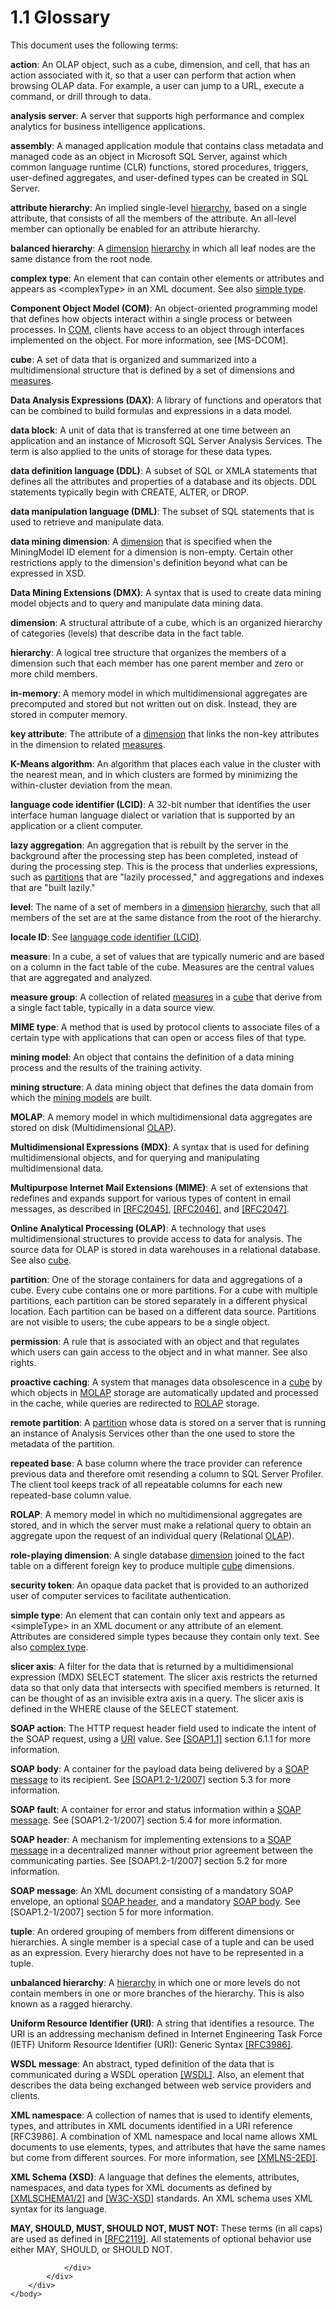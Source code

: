 <html dir="LTR" xmlns:mshelp="http://msdn.microsoft.com/mshelp" xmlns:ddue="http://ddue.schemas.microsoft.com/authoring/2003/5" xmlns:xlink="http://www.w3.org/1999/xlink" xmlns:tool="http://www.microsoft.com/tooltip">
    <head>
        <meta http-equiv="Content-Type" content="text/html; CHARSET=utf-8"></meta>
        <meta name="save" content="history"></meta>
        <title>1.1 Glossary</title>
        <xml>
            <mshelp:toctitle title="1.1 Glossary"></mshelp:toctitle>
            <mshelp:rltitle title="[MS-SSAS]: Glossary"></mshelp:rltitle>
            <mshelp:keyword index="A" term="8676f5ce-62d4-4244-a326-634bfed4aba4"></mshelp:keyword>
            <mshelp:attr name="DCSext.ContentType" value="open specification"></mshelp:attr>
            <mshelp:attr name="AssetID" value="8676f5ce-62d4-4244-a326-634bfed4aba4"></mshelp:attr>
            <mshelp:attr name="TopicType" value="kbRef"></mshelp:attr>
            <mshelp:attr name="DCSext.Title" value="[MS-SSAS]: Glossary" />
        </xml>
    </head>
    <body>
        <div id="header">
            <h1 class="heading">1.1 Glossary</h1>
        </div>
        <div id="mainSection">
            <div id="mainBody">
                <div id="allHistory" class="saveHistory"></div>
                <div id="sectionSection0" class="section" name="collapseableSection">
                    

<p>This document uses the following terms:</p>

<p><a id="gt_b178b6c0-7df9-4107-95ca-12c7f0b9900b" /><b>action</b>: An OLAP object,
such as a cube, dimension, and cell, that has an action associated with it, so
that a user can perform that action when browsing OLAP data. For example, a
user can jump to a URL, execute a command, or drill through to data.</a></p>

<p><a id="gt_3f8f73d9-c597-447c-b67e-47ec9930a916" /><b>analysis server</b>: A server
that supports high performance and complex analytics for business intelligence
applications.</a></p>

<p><a id="gt_7d79c711-c9ae-4cd0-929d-96b521f69b67" /><b>assembly</b>: A managed
application module that contains class metadata and managed code as an object
in Microsoft SQL Server, against which common language runtime (CLR) functions,
stored procedures, triggers, user-defined aggregates, and user-defined types
can be created in SQL Server.</a></p>

<p><a id="gt_8f75d668-e8c6-4f42-ba44-d90604d3b9dc" /><b>attribute hierarchy</b>: An
implied single-level </a><a href="8676f5ce-62d4-4244-a326-634bfed4aba4.md#gt_a07fc05d-cdb0-442c-984a-dd3589b9f682">hierarchy</a>,
based on a single attribute, that consists of all the members of the attribute.
An all-level member can optionally be enabled for an attribute hierarchy.</p>

<p><a id="gt_f0fd3cfd-0267-4764-aedd-b7bc4bb8d623" /><b>balanced hierarchy</b>: A </a><a href="8676f5ce-62d4-4244-a326-634bfed4aba4.md#gt_70d18eb1-eb3c-48f8-b0cd-7140f206406c">dimension</a> <a href="8676f5ce-62d4-4244-a326-634bfed4aba4.md#gt_a07fc05d-cdb0-442c-984a-dd3589b9f682">hierarchy</a> in which all leaf
nodes are the same distance from the root node.</p>

<p><a id="gt_ff9674b8-e5a4-4817-8b66-5cdf367f9fb2" /><b>complex type</b>: An element
that can contain other elements or attributes and appears as
&lt;complexType&gt; in an XML document. See also </a><a href="8676f5ce-62d4-4244-a326-634bfed4aba4.md#gt_c379fc5a-ed5c-4bce-b383-8d25539f225a">simple type</a>.</p>

<p><a id="gt_ef2ebebc-1760-407a-9ace-af48f9050e02" /><b>Component Object Model (COM)</b>:
An object-oriented programming model that defines how objects interact within a
single process or between processes. In </a><a href="8676f5ce-62d4-4244-a326-634bfed4aba4.md#gt_ef2ebebc-1760-407a-9ace-af48f9050e02">COM</a>, clients have access to
an object through interfaces implemented on the object. For more information,
see <mshelp:link keywords="4a893f3d-bd29-48cd-9f43-d9777a4415b0" tabindex="0">[MS-DCOM]</mshelp:link>.</p>

<p><a id="gt_a0c8d97b-322c-4117-8525-37e5f26751e7" /><b>cube</b>: A set of data that
is organized and summarized into a multidimensional structure that is defined
by a set of dimensions and </a><a href="8676f5ce-62d4-4244-a326-634bfed4aba4.md#gt_70548cb6-ef0e-4f2a-8e34-7293a9df8998">measures</a>.</p>

<p><a id="gt_cb85a97c-0727-442f-bbdc-72468e149fd6" /><b>Data Analysis Expressions
(DAX)</b>: A library of functions and operators that can be combined to build
formulas and expressions in a data model.</a></p>

<p><a id="gt_5730e966-96d3-404f-a42a-ba9b8380beb3" /><b>data block</b>: A unit of
data that is transferred at one time between an application and an instance of
Microsoft SQL Server Analysis Services. The term is also applied to the units
of storage for these data types.</a></p>

<p><a id="gt_e015fbff-3760-4e33-8898-dc55fbf815d5" /><b>data definition language
(DDL)</b>: A subset of SQL or XMLA statements that defines all the attributes
and properties of a database and its objects. DDL statements typically begin
with CREATE, ALTER, or DROP.</a></p>

<p><a id="gt_bba51b56-fe68-411a-b6ba-aa465a9d52ca" /><b>data manipulation language
(DML)</b>: The subset of SQL statements that is used to retrieve and manipulate
data.</a></p>

<p><a id="gt_7d1ccfbc-fa26-403f-a5f8-61ba4289d0d3" /><b>data mining dimension</b>: A </a><a href="8676f5ce-62d4-4244-a326-634bfed4aba4.md#gt_70d18eb1-eb3c-48f8-b0cd-7140f206406c">dimension</a> that is specified
when the MiningModel ID element for a dimension is non-empty. Certain other
restrictions apply to the dimension's definition beyond what can be expressed
in XSD.</p>

<p><a id="gt_6e58f064-237b-4acc-869e-316f41a43c17" /><b>Data Mining Extensions (DMX)</b>:
A syntax that is used to create data mining model objects and to query and
manipulate data mining data.</a></p>

<p><a id="gt_70d18eb1-eb3c-48f8-b0cd-7140f206406c" /><b>dimension</b>: A structural
attribute of a cube, which is an organized hierarchy of categories (levels)
that describe data in the fact table.</a></p>

<p><a id="gt_a07fc05d-cdb0-442c-984a-dd3589b9f682" /><b>hierarchy</b>: A logical tree
structure that organizes the members of a dimension such that each member has
one parent member and zero or more child members.</a></p>

<p><a id="gt_11f8e843-3672-4dc2-8c5a-8a97749cdb07" /><b>in-memory</b>: A memory model
in which multidimensional aggregates are precomputed and stored but not written
out on disk. Instead, they are stored in computer memory.</a></p>

<p><a id="gt_40cb61a4-ef50-4a76-8874-f0ae26fc04fe" /><b>key attribute</b>: The
attribute of a </a><a href="8676f5ce-62d4-4244-a326-634bfed4aba4.md#gt_70d18eb1-eb3c-48f8-b0cd-7140f206406c">dimension</a>
that links the non-key attributes in the dimension to related <a href="8676f5ce-62d4-4244-a326-634bfed4aba4.md#gt_70548cb6-ef0e-4f2a-8e34-7293a9df8998">measures</a>.</p>

<p><a id="gt_85dc423e-a733-4bf7-9c95-087ddfc09144" /><b>K-Means algorithm</b>: An
algorithm that places each value in the cluster with the nearest mean, and in
which clusters are formed by minimizing the within-cluster deviation from the
mean.</a></p>

<p><a id="gt_c7f99c66-592f-4053-b62a-878c189653b6" /><b>language code identifier
(LCID)</b>: A 32-bit number that identifies the user interface human language
dialect or variation that is supported by an application or a client computer.</a></p>

<p><a id="gt_ff3107b0-e5f2-4aa5-add6-eed4ec17aefa" /><b>lazy aggregation</b>: An
aggregation that is rebuilt by the server in the background after the
processing step has been completed, instead of during the processing step. This
is the process that underlies expressions, such as </a><a href="8676f5ce-62d4-4244-a326-634bfed4aba4.md#gt_2f24f458-7d39-47a2-93f7-de433ea85c75">partitions</a> that are
&quot;lazily processed,&quot; and aggregations and indexes that are &quot;built
lazily.&quot;</p>

<p><a id="gt_35243297-04e4-4bb0-be03-defaf24c4246" /><b>level</b>: The name of a set
of members in a </a><a href="8676f5ce-62d4-4244-a326-634bfed4aba4.md#gt_70d18eb1-eb3c-48f8-b0cd-7140f206406c">dimension</a>
<a href="8676f5ce-62d4-4244-a326-634bfed4aba4.md#gt_a07fc05d-cdb0-442c-984a-dd3589b9f682">hierarchy</a>, such that all
members of the set are at the same distance from the root of the hierarchy.</p>

<p><a id="gt_9f22927b-d93f-4eaa-8052-696dfd90d81f" /><b>locale ID</b>: See </a><a href="8676f5ce-62d4-4244-a326-634bfed4aba4.md#gt_c7f99c66-592f-4053-b62a-878c189653b6">language code identifier (LCID)</a>.</p>

<p><a id="gt_70548cb6-ef0e-4f2a-8e34-7293a9df8998" /><b>measure</b>: In a cube, a set
of values that are typically numeric and are based on a column in the fact
table of the cube. Measures are the central values that are aggregated and
analyzed.</a></p>

<p><a id="gt_1f51f60a-8a0f-4b0d-9e7e-80cbd596e164" /><b>measure group</b>: A
collection of related </a><a href="8676f5ce-62d4-4244-a326-634bfed4aba4.md#gt_70548cb6-ef0e-4f2a-8e34-7293a9df8998">measures</a>
in a <a href="8676f5ce-62d4-4244-a326-634bfed4aba4.md#gt_a0c8d97b-322c-4117-8525-37e5f26751e7">cube</a> that derive
from a single fact table, typically in a data source view.</p>

<p><a id="gt_8a06dbed-3a9b-42c0-a719-d769f2eb605b" /><b>MIME type</b>: A method that
is used by protocol clients to associate files of a certain type with
applications that can open or access files of that type.</a></p>

<p><a id="gt_4fbc48d0-67e2-4689-8c1e-8f7cfd8b1adf" /><b>mining model</b>: An object
that contains the definition of a data mining process and the results of the
training activity.</a></p>

<p><a id="gt_8f031c0c-7063-4dec-b984-9e5dabd9b4de" /><b>mining structure</b>: A data
mining object that defines the data domain from which the </a><a href="8676f5ce-62d4-4244-a326-634bfed4aba4.md#gt_4fbc48d0-67e2-4689-8c1e-8f7cfd8b1adf">mining models</a> are built.</p>

<p><a id="gt_bf3d2467-b06a-4b69-b4ee-1a58ea0b4f00" /><b>MOLAP</b>: A memory model in
which multidimensional data aggregates are stored on disk (Multidimensional </a><a href="8676f5ce-62d4-4244-a326-634bfed4aba4.md#gt_055c223a-52f1-4d41-b95b-d7c60eaa388f">OLAP</a>).</p>

<p><a id="gt_9b631ff5-dc89-45f0-a1c2-db6981e4804f" /><b>Multidimensional Expressions
(MDX)</b>: A syntax that is used for defining multidimensional objects, and for
querying and manipulating multidimensional data.</a></p>

<p><a id="gt_af6ba277-34c1-493d-8103-71d2af36ce30" /><b>Multipurpose Internet Mail
Extensions (MIME)</b>: A set of extensions that redefines and expands support
for various types of content in email messages, as described in </a><a href="https://go.microsoft.com/fwlink/?LinkId=90307">[RFC2045]</a>, <a href="https://go.microsoft.com/fwlink/?LinkId=90308">[RFC2046]</a>, and <a href="https://go.microsoft.com/fwlink/?LinkId=90309">[RFC2047]</a>.</p>

<p><a id="gt_055c223a-52f1-4d41-b95b-d7c60eaa388f" /><b>Online Analytical Processing
(OLAP)</b>: A technology that uses multidimensional structures to provide
access to data for analysis. The source data for OLAP is stored in data
warehouses in a relational database. See also </a><a href="8676f5ce-62d4-4244-a326-634bfed4aba4.md#gt_a0c8d97b-322c-4117-8525-37e5f26751e7">cube</a>.</p>

<p><a id="gt_2f24f458-7d39-47a2-93f7-de433ea85c75" /><b>partition</b>: One of the
storage containers for data and aggregations of a cube. Every cube contains one
or more partitions. For a cube with multiple partitions, each partition can be
stored separately in a different physical location. Each partition can be based
on a different data source. Partitions are not visible to users; the cube
appears to be a single object.</a></p>

<p><a id="gt_12f72ec4-f971-4a49-b1da-7b81b8e3e20b" /><b>permission</b>: A rule that
is associated with an object and that regulates which users can gain access to
the object and in what manner. See also rights.</a></p>

<p><a id="gt_36905de4-ea3b-4411-a245-d8d8f624827b" /><b>proactive caching</b>: A
system that manages data obsolescence in a </a><a href="8676f5ce-62d4-4244-a326-634bfed4aba4.md#gt_a0c8d97b-322c-4117-8525-37e5f26751e7">cube</a> by which objects in <a href="8676f5ce-62d4-4244-a326-634bfed4aba4.md#gt_bf3d2467-b06a-4b69-b4ee-1a58ea0b4f00">MOLAP</a> storage are
automatically updated and processed in the cache, while queries are redirected
to <a href="8676f5ce-62d4-4244-a326-634bfed4aba4.md#gt_894af3cd-6b9c-45a5-b8dc-4d3893c5a837">ROLAP</a> storage.</p>

<p><a id="gt_64bb0bdc-c0c8-4a53-a31b-24f634a090f7" /><b>remote partition</b>: A </a><a href="8676f5ce-62d4-4244-a326-634bfed4aba4.md#gt_2f24f458-7d39-47a2-93f7-de433ea85c75">partition</a> whose data is
stored on a server that is running an instance of Analysis Services other than
the one used to store the metadata of the partition.</p>

<p><a id="gt_460e608f-8e88-444a-8f6f-6ffdd3ce9c33" /><b>repeated base</b>: A base
column where the trace provider can reference previous data and therefore omit
resending a column to SQL Server Profiler. The client tool keeps track of all
repeatable columns for each new repeated-base column value.</a></p>

<p><a id="gt_894af3cd-6b9c-45a5-b8dc-4d3893c5a837" /><b>ROLAP</b>: A memory model in
which no multidimensional aggregates are stored, and in which the server must
make a relational query to obtain an aggregate upon the request of an
individual query (Relational </a><a href="8676f5ce-62d4-4244-a326-634bfed4aba4.md#gt_055c223a-52f1-4d41-b95b-d7c60eaa388f">OLAP</a>).</p>

<p><a id="gt_af3d94ed-d9ef-4025-abdc-fad9bba7f692" /><b>role-playing dimension</b>: A
single database </a><a href="8676f5ce-62d4-4244-a326-634bfed4aba4.md#gt_70d18eb1-eb3c-48f8-b0cd-7140f206406c">dimension</a>
joined to the fact table on a different foreign key to produce multiple <a href="8676f5ce-62d4-4244-a326-634bfed4aba4.md#gt_a0c8d97b-322c-4117-8525-37e5f26751e7">cube</a> dimensions.</p>

<p><a id="gt_6b49ccf2-3d93-4d1e-9ecd-e5e7873eec24" /><b>security token</b>: An opaque
data packet that is provided to an authorized user of computer services to
facilitate authentication.</a></p>

<p><a id="gt_c379fc5a-ed5c-4bce-b383-8d25539f225a" /><b>simple type</b>: An element
that can contain only text and appears as &lt;simpleType&gt; in an XML document
or any attribute of an element. Attributes are considered simple types because
they contain only text. See also </a><a href="8676f5ce-62d4-4244-a326-634bfed4aba4.md#gt_ff9674b8-e5a4-4817-8b66-5cdf367f9fb2">complex type</a>.</p>

<p><a id="gt_d7c93e5b-c3bd-42f5-b9b9-6f3a91d320c6" /><b>slicer axis</b>: A filter for
the data that is returned by a multidimensional expression (MDX) SELECT
statement. The slicer axis restricts the returned data so that only data that
intersects with specified members is returned. It can be thought of as an
invisible extra axis in a query. The slicer axis is defined in the WHERE clause
of the SELECT statement.</a></p>

<p><a id="gt_c1358651-96c1-4ce0-8e1f-b0b7a94145e3" /><b>SOAP action</b>: The HTTP
request header field used to indicate the intent of the SOAP request, using a </a><a href="8676f5ce-62d4-4244-a326-634bfed4aba4.md#gt_e18af8e8-01d7-4f91-8a1e-0fb21b191f95">URI</a> value. See <a href="https://go.microsoft.com/fwlink/?LinkId=90520">[SOAP1.1]</a> section
6.1.1 for more information.</p>

<p><a id="gt_57cdf8ab-8d79-462d-a446-5d85632a7a04" /><b>SOAP body</b>: A container
for the payload data being delivered by a </a><a href="8676f5ce-62d4-4244-a326-634bfed4aba4.md#gt_96185df3-4677-478c-b239-f72fcf514c59">SOAP message</a> to its
recipient. See <a href="https://go.microsoft.com/fwlink/?LinkId=94664">[SOAP1.2-1/2007]</a>
section 5.3 for more information.</p>

<p><a id="gt_ec8728a8-1a75-426f-8767-aa1932c7c19f" /><b>SOAP fault</b>: A container
for error and status information within a </a><a href="8676f5ce-62d4-4244-a326-634bfed4aba4.md#gt_96185df3-4677-478c-b239-f72fcf514c59">SOAP message</a>. See
[SOAP1.2-1/2007] section 5.4 for more information.</p>

<p><a id="gt_093a0af2-e71c-40fc-a484-d2f802da0277" /><b>SOAP header</b>: A mechanism
for implementing extensions to a </a><a href="8676f5ce-62d4-4244-a326-634bfed4aba4.md#gt_96185df3-4677-478c-b239-f72fcf514c59">SOAP message</a> in a
decentralized manner without prior agreement between the communicating parties.
See [SOAP1.2-1/2007] section 5.2 for more information.</p>

<p><a id="gt_96185df3-4677-478c-b239-f72fcf514c59" /><b>SOAP message</b>: An XML
document consisting of a mandatory SOAP envelope, an optional </a><a href="8676f5ce-62d4-4244-a326-634bfed4aba4.md#gt_093a0af2-e71c-40fc-a484-d2f802da0277">SOAP header</a>, and a
mandatory <a href="8676f5ce-62d4-4244-a326-634bfed4aba4.md#gt_57cdf8ab-8d79-462d-a446-5d85632a7a04">SOAP body</a>. See
[SOAP1.2-1/2007] section 5 for more information.</p>

<p><a id="gt_e64f7e8a-c55b-47dc-9c6e-2afe5f13d448" /><b>tuple</b>: An ordered
grouping of members from different dimensions or hierarchies. A single member
is a special case of a tuple and can be used as an expression. Every hierarchy
does not have to be represented in a tuple.</a></p>

<p><a id="gt_2448b817-7714-4fa7-ab61-2aa0b9efa537" /><b>unbalanced hierarchy</b>: A </a><a href="8676f5ce-62d4-4244-a326-634bfed4aba4.md#gt_a07fc05d-cdb0-442c-984a-dd3589b9f682">hierarchy</a> in which one or
more levels do not contain members in one or more branches of the hierarchy.
This is also known as a ragged hierarchy.</p>

<p><a id="gt_e18af8e8-01d7-4f91-8a1e-0fb21b191f95" /><b>Uniform Resource Identifier
(URI)</b>: A string that identifies a resource. The URI is an addressing
mechanism defined in Internet Engineering Task Force (IETF) Uniform Resource
Identifier (URI): Generic Syntax </a><a href="https://go.microsoft.com/fwlink/?LinkId=90453">[RFC3986]</a>.</p>

<p><a id="gt_d5ccdf11-3f53-4118-a845-dfaca61838fb" /><b>WSDL message</b>: An
abstract, typed definition of the data that is communicated during a WSDL
operation </a><a href="https://go.microsoft.com/fwlink/?LinkId=90577">[WSDL]</a>.
Also, an element that describes the data being exchanged between web service
providers and clients.</p>

<p><a id="gt_485f05b3-df3b-45ac-b8bf-d05f5d185a24" /><b>XML namespace</b>: A
collection of names that is used to identify elements, types, and attributes in
XML documents identified in a URI reference [RFC3986]. A combination of XML
namespace and local name allows XML documents to use elements, types, and
attributes that have the same names but come from different sources. For more
information, see </a><a href="https://go.microsoft.com/fwlink/?LinkId=90602">[XMLNS-2ED]</a>.</p>

<p><a id="gt_0297231c-9f6b-4dc0-8ce5-d4b5a66f4bd4" /><b>XML Schema (XSD)</b>: A
language that defines the elements, attributes, namespaces, and data types for
XML documents as defined by </a><a href="https://go.microsoft.com/fwlink/?LinkId=90607">[XMLSCHEMA1/2]</a> and <a href="https://go.microsoft.com/fwlink/?LinkId=90563">[W3C-XSD]</a> standards.
An XML schema uses XML syntax for its language.</p>

<p><b>MAY,
SHOULD, MUST, SHOULD NOT, MUST NOT:</b> These terms (in all caps) are used as
defined in <a href="https://go.microsoft.com/fwlink/?LinkId=90317">[RFC2119]</a>.
All statements of optional behavior use either MAY, SHOULD, or SHOULD NOT.</p>


                </div>
            </div>
        </div>
    </body>
</html>